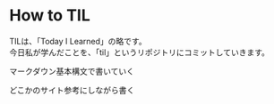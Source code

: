 # How to TIL

TILは、「Today I Learned」の略です。  
今日私が学んだことを、「til」というリポジトリにコミットしていきます。

マークダウン基本構文で書いていく

どこかのサイト参考にしながら書く

